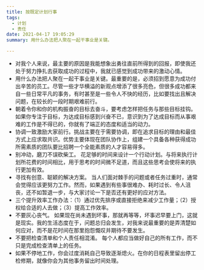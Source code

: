 ```yaml
---
title: 按既定计划行事
tags:
  - 计划
  - 责任
date: 2021-04-17 19:05:29
summary: 用什么办法把人聚在一起干事业是关键。

---
```


- 对我个人来说，最主要的原因是我能想象出勇往直前所得到的回报，即使我还处于努力挣扎去获取成功的过程中，我就已感觉到成功带来的激动心情。
- 用什么办法把人聚在一起干事业是关键。最重要的是，必须招到愿意为成功付出辛苦的员工。尽管一些才华横溢的新观点增添了很多亮色，但很多成功都来自一些日常平凡的事务，有时甚至是一些令人不快的经历，比如要找出且解决问题，在较长的一段时期艰难前行。
- 朝着令你和你的机构振奋的目标去奋斗，要考虑怎样把任务与那些目标挂钩。 如果你专注于目标，为达成目标感到兴奋不已，意识到为了达成目标而从事艰难的工作是不得已的，你就有了端正的态度和适当的动力。
- 协调一致激励大家前行。挑战主要在于需要协调，即在追求目标的理由和最佳方式上应求取共识。优势主要体现在团队协作上，组建一个具备各种获得成功所需素质的团队要比招聘一个全能素质的人才容易得多。
- 别冲动，磨刀不误砍柴工。 花足够的时间来设计一个行动计划。与将来执行计划所花费的时间相比，用于思考的时间微不足道，而且这些思考会使将来的执行更加有效。
- 寻找有创意、聪颖的解决方案。 当人们面对棘手的问题或者任务过重时，通常会觉得应该更努力工作。然而，如果遇到有些事很难办、耗时过长、令人沮丧，还不如暂退一步，与大家讨论一下是否还有更好的应对方法。
- 三个提升效率工作办法：（1）通过优先排序或直接拒绝来减少工作量；（2）授权给合适的人去做；（3）提高工作效率。
- 不要灰心丧气。 如果现在尚未遇到坏事，那就再等等，坏事迟早要上门，这就是现实。我的生活态度在于，问题总归会发生，对我来说最重要的是弄清楚如何应对，而不是花时间在那里抱怨慨叹并期待不要发生。
- 不要把检查清单和个人责任相混淆。 每个人都应当做好自己的所有工作，而不只是完成检查清单上的任务。
- 如果不停地工作，你会过度消耗自己导致逐渐熄火。在你的日程表里留出停工检修期，就像你会为其他事务留出时间处理。